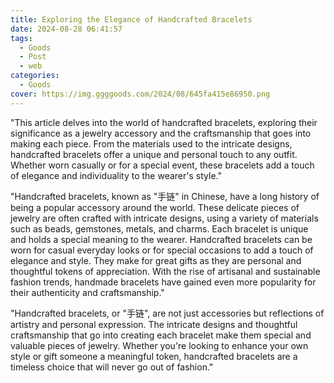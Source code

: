 ```yaml
---
title: Exploring the Elegance of Handcrafted Bracelets
date: 2024-08-28 06:41:57
tags:
  - Goods
  - Post
  - web
categories:
  - Goods
cover: https://img.ggggoods.com/2024/08/645fa415e86950.png
---
```


"This article delves into the world of handcrafted bracelets, exploring their significance as a jewelry accessory and the craftsmanship that goes into making each piece. From the materials used to the intricate designs, handcrafted bracelets offer a unique and personal touch to any outfit. Whether worn casually or for a special event, these bracelets add a touch of elegance and individuality to the wearer's style."

"Handcrafted bracelets, known as \"手链\" in Chinese, have a long history of being a popular accessory around the world. These delicate pieces of jewelry are often crafted with intricate designs, using a variety of materials such as beads, gemstones, metals, and charms. Each bracelet is unique and holds a special meaning to the wearer. Handcrafted bracelets can be worn for casual everyday looks or for special occasions to add a touch of elegance and style. They make for great gifts as they are personal and thoughtful tokens of appreciation. With the rise of artisanal and sustainable fashion trends, handmade bracelets have gained even more popularity for their authenticity and craftsmanship."

"Handcrafted bracelets, or \"手链\", are not just accessories but reflections of artistry and personal expression. The intricate designs and thoughtful craftsmanship that go into creating each bracelet make them special and valuable pieces of jewelry. Whether you're looking to enhance your own style or gift someone a meaningful token, handcrafted bracelets are a timeless choice that will never go out of fashion."
